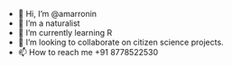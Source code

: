 - 👋 Hi, I’m @amarronin
- 👀 I’m a naturalist
- 🌱 I’m currently learning R
- 💞️ I’m looking to collaborate on citizen science projects.
- 📫 How to reach me +91 8778522530

<!---
amarronin/amarronin is a ✨ special ✨ repository because its `README.md` (this file) appears on your GitHub profile.
You can click the Preview link to take a look at your changes.
--->
